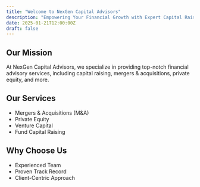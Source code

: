 ```yaml
---
title: "Welcome to NexGen Capital Advisors"
description: "Empowering Your Financial Growth with Expert Capital Raising and Advisory Services."
date: 2025-01-21T12:00:00Z
draft: false
---
```


## Our Mission

At NexGen Capital Advisors, we specialize in providing top-notch financial advisory services, including capital raising, mergers & acquisitions, private equity, and more.

## Our Services

- Mergers & Acquisitions (M&A)
- Private Equity
- Venture Capital
- Fund Capital Raising

## Why Choose Us

- Experienced Team
- Proven Track Record
- Client-Centric Approach
